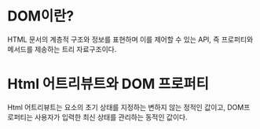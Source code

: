 # DOM이란?

HTML 문서의 계층적 구조와 정보를 표현하며 이를 제어할 수 있는 API, 즉 프로퍼티와 메서드를 제송하는 트리 자료구조이다.

# Html 어트리뷰트와 DOM 프로퍼티

Html 어트리뷰트는 요소의 초기 상태를 지정하는 변하지 않는 정적인 값이고, DOM프로퍼티는 사용자가 입력한 최신 상태를 관리하는 동적인 값이다.
